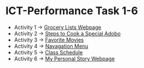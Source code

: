 # ICT-Performance Task 1-6

- Activity 1 -> [Grocery Lists Webpage](./Activity%201%20~%20Grocery%20Lists.html)
- Activity 2 -> [Steps to Cook a Special Adobo](./Activity%202%20~%20Step-To%20Cook%20A%20DIsh.html)
- Activity 3 -> [Favorite Movies](./Activity%203%20~%20favorite-movie-genres.html)
- Activity 4 -> [Navagation Menu](./Acitivity%204%20~%20Navigation%20menu.html)
- Activity 5 -> [Class Schedule](./Acitivity%205%20~%20Class%20schedule.html)
- Activity 6 -> [My Personal Story Webpage](./Acitivity%206%20~%20My%20personal%20webpage%20using%20lists.html)
